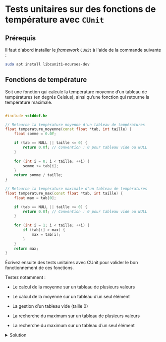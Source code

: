 
# Tests unitaires sur des fonctions de température avec ``CUnit``

## Prérequis
Il faut d'abord installer le *framework* ``CUnit`` à l'aide de la commande suivante :

~~~sh
sudo apt install libcunit1-ncurses-dev
~~~

## Fonctions de température

Soit une fonction qui calcule la température moyenne d’un tableau de températures (en degrés Celsius), 
ainsi qu’une fonction qui retourne la température maximale.

~~~cpp

#include <stddef.h>

// Retourne la température moyenne d'un tableau de températures
float temperature_moyenne(const float *tab, int taille) {
    float somme = 0.0f;

    if (tab == NULL || taille <= 0) {
        return 0.0f; // Convention : 0 pour tableau vide ou NULL
    }
    
    for (int i = 0; i < taille; ++i) {
        somme += tab[i];
    }
    return somme / taille;
}

// Retourne la température maximale d'un tableau de températures
float temperature_max(const float *tab, int taille) {
    float max = tab[0];

    if (tab == NULL || taille <= 0) {
        return 0.0f; // Convention : 0 pour tableau vide ou NULL
    }
    
    for (int i = 1; i < taille; ++i) {
        if (tab[i] > max) {
            max = tab[i];
        }
    }
    return max;
}
~~~

Écrivez ensuite des tests unitaires avec CUnit pour valider le bon fonctionnement de ces fonctions.
<p> 
Testez notamment :

* Le calcul de la moyenne sur un tableau de plusieurs valeurs

* Le calcul de la moyenne sur un tableau d’un seul élément

* La gestion d’un tableau vide (taille 0)

* La recherche du maximum sur un tableau de plusieurs valeurs

* La recherche du maximum sur un tableau d’un seul élément

<details>
<summary>Solution</summary>

Il s'agit d'une solution possible parmi d'autres.

~~~cpp

#include <CUnit/CUnit.h>
#include <CUnit/CUCurses.h>

// Fonctions à tester
float temperature_moyenne(const float *tab, int taille);
float temperature_max(const float *tab, int taille);

void test_temperature_moyenne(void) {
    float tab1[] = {10.0, 20.0, 30.0};
    float tab2[] = {42.0};
    float tab3[] = {};

    CU_ASSERT_DOUBLE_EQUAL(temperature_moyenne(tab1, 3), 20.0, 0.0001);

    CU_ASSERT_DOUBLE_EQUAL(temperature_moyenne(tab2, 1), 42.0, 0.0001);

    CU_ASSERT_DOUBLE_EQUAL(temperature_moyenne(NULL, 0), 0.0, 0.0001);

    CU_ASSERT_DOUBLE_EQUAL(temperature_moyenne(tab3, 0), 0.0, 0.0001);
}

void test_temperature_max(void) {
    float tab1[] = {10.0, 22.5, 18.0, 5.0};
    float tab2[] = {-5.0};
    float tab3[] = {};

    CU_ASSERT_DOUBLE_EQUAL(temperature_max(tab1, 4), 22.5, 0.0001);

    CU_ASSERT_DOUBLE_EQUAL(temperature_max(tab2, 1), -5.0, 0.0001);

    CU_ASSERT_DOUBLE_EQUAL(temperature_max(NULL, 0), 0.0, 0.0001);

    CU_ASSERT_DOUBLE_EQUAL(temperature_max(tab3, 0), 0.0, 0.0001);
}

int main() {
    CU_pSuite pSuite = NULL;

    if (CU_initialize_registry() != CUE_SUCCESS)
        return CU_get_error();

    pSuite = CU_add_suite("Test Températures", NULL, NULL);
    if (!pSuite)
        goto out;

    if (!CU_add_test(pSuite, "Moyenne", test_temperature_moyenne) ||
        !CU_add_test(pSuite, "Maximum", test_temperature_max))
        goto out;

    CU_curses_run_tests();

out:
    CU_cleanup_registry();
    return CU_get_error();
}

~~~

On remarque que pour chaque test, la fonction correspondante est appelée avec des arguments prédéfinis.

</details>

